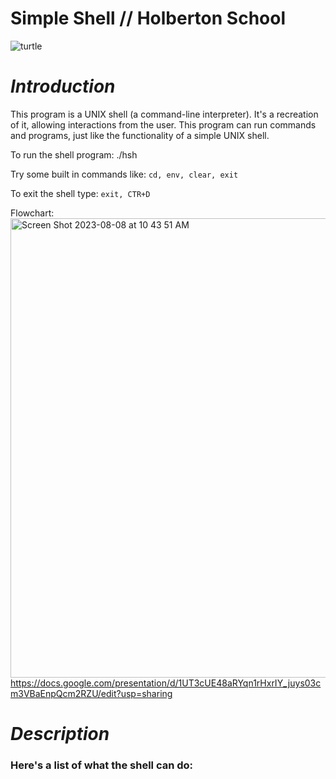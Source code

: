 # Simple Shell // Holberton School
![turtle](https://github.com/PuzzleEmptyM/holbertonschool-simple_shell/assets/57630651/e10a31ad-f94f-4489-8081-60b05d9000f9)

# _Introduction_
This program is a UNIX shell (a command-line interpreter). It's a recreation of it, allowing interactions from the user. This program can run commands and programs, just like the functionality of a simple UNIX shell.

To run the shell program:
./hsh

Try some built in commands like:
`cd, env, clear, exit`

To exit the shell type:
`exit, CTR+D`

Flowchart:
<img width="735" alt="Screen Shot 2023-08-08 at 10 43 51 AM" src="https://github.com/PuzzleEmptyM/holbertonschool-simple_shell/assets/129412985/4662d6cf-fa5f-4fb4-8b7a-187d9a4498d1">
https://docs.google.com/presentation/d/1UT3cUE48aRYqn1rHxrIY_juys03cm3VBaEnpQcm2RZU/edit?usp=sharing

# _Description_
### **Here's a list of what the shell can do:**
